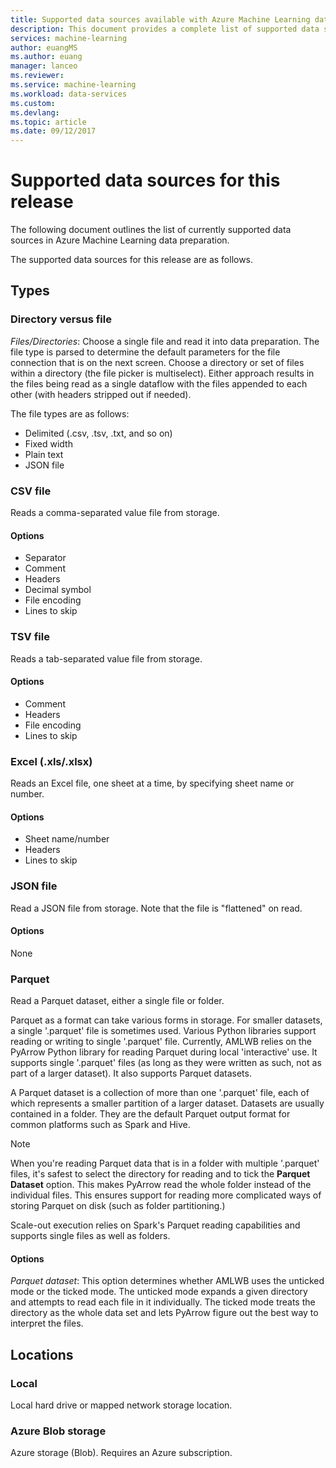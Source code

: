```yaml
---
title: Supported data sources available with Azure Machine Learning data preparation  | Microsoft Docs
description: This document provides a complete list of supported data sources available for Azure Machine Learning data preparation
services: machine-learning
author: euangMS
ms.author: euang
manager: lanceo
ms.reviewer: 
ms.service: machine-learning
ms.workload: data-services
ms.custom: 
ms.devlang: 
ms.topic: article
ms.date: 09/12/2017
---
```


# Supported data sources for this release 
The following document outlines the list of currently supported data sources in Azure Machine Learning data preparation.

The supported data sources for this release are as follows.

## Types 
### Directory versus file
*Files/Directories*: Choose a single file and read it into data preparation. The file type is parsed to determine the default parameters for the file connection that is on the next screen. Choose a directory or set of files within a directory (the file picker is multiselect). Either approach results in the files being read as a single dataflow with the files appended to each other (with headers stripped out if needed).

The file types are as follows:
- Delimited (.csv, .tsv, .txt, and so on) 
- Fixed width
- Plain text
- JSON file

### CSV file
Reads a comma-separated value file from storage.

#### Options
- Separator
- Comment
- Headers
- Decimal symbol
- File encoding
- Lines to skip

### TSV file
Reads a tab-separated value file from storage.

#### Options
- Comment
- Headers
- File encoding
- Lines to skip

### Excel (.xls/.xlsx)
Reads an Excel file, one sheet at a time, by specifying sheet name or number.

#### Options
- Sheet name/number
- Headers
- Lines to skip

### JSON file
Read a JSON file from storage. Note that the file is "flattened" on read.

#### Options
None

### Parquet
Read a Parquet dataset, either a single file or folder.

Parquet as a format can take various forms in storage. For smaller datasets, a single '.parquet' file is sometimes used. Various Python libraries support reading or writing to single '.parquet' file. Currently, AMLWB relies on the PyArrow Python library for reading Parquet during local 'interactive' use. It supports single '.parquet' files (as long as they were written as such, not as part of a larger dataset). It also supports Parquet datasets. 

A Parquet dataset is a collection of more than one '.parquet' file, each of which represents a smaller partition of a larger dataset. Datasets are usually contained in a folder. They are the default Parquet output format for common platforms such as Spark and Hive.

>[!NOTE]
>When you're reading Parquet data that is in a folder with multiple '.parquet' files, it's safest to select the directory for reading and to tick the **Parquet Dataset** option. This makes PyArrow read the whole folder instead of the individual files. This ensures support for reading more complicated ways of storing Parquet on disk (such as folder partitioning.)

Scale-out execution relies on Spark's Parquet reading capabilities and supports single files as well as folders.

#### Options
*Parquet dataset*: This option determines whether AMLWB uses the unticked mode or the ticked mode. The unticked mode expands a given directory and attempts to read each file in it individually. The ticked mode treats the directory as the whole data set and lets PyArrow figure out the best way to interpret the files.


## Locations
### Local
Local hard drive or mapped network storage location.

### Azure Blob storage
Azure storage (Blob). Requires an Azure subscription.

